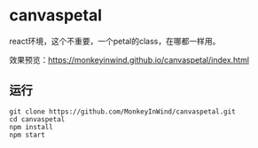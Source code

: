 # canvaspetal

react环境，这个不重要，一个petal的class，在哪都一样用。

效果预览：https://monkeyinwind.github.io/canvaspetal/index.html

## 运行
```
git clone https://github.com/MonkeyInWind/canvaspetal.git
cd canvaspetal
npm install
npm start
```
